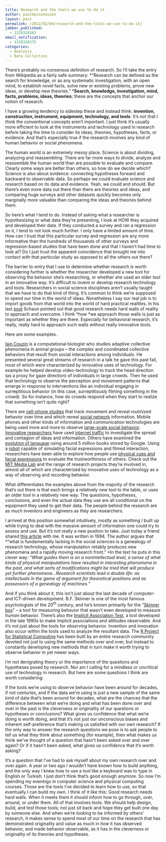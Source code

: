 ```yaml
---
title: Research and the tools we use to do it
author: paulmeinshausen
layout: post
permalink: /2012/02/04/research-and-the-tools-we-use-to-do-it/
jabber_published:
  - 1328328363
email_notification:
  - 1328328375
categories:
  - Analysis
  - Data Collection
---
```

There’s probably no consensus definition of research. So I’ll take the entry from Wikipedia as a fairly safe summary: *“Research can be defined as the search for knowledge, or as any systematic investigation, with an open mind, to establish novel facts, solve new or existing problems, prove new ideas, or develop new theories.” ***Search, knowledge, investigation, mind, facts, problems, ideas, theories**; these are the concepts that anchor our notion of research.<!--more-->

I have a growing tendency to sidestep these and instead think: **invention, construction, instrument, equipment, technology, and tools**. It’s not that I think the conventional concepts aren’t important. I just think it&#8217;s usually more efficient to look at the instruments and technology used in research before taking the time to consider its ideas, theories, hypotheses, facts, or evidence. And that’s especially true if the research involves any kind of human behavior or social phenomena.

The human world is an extremely messy place. Science is about dividing, analyzing and reassembling. There are far more ways to divide, analyze and reassemble the human world than are possible to evaluate and compare. Clearly some ways are better than others, so how do we decide which? Science is also about evidence: connecting hypotheses forward and backward to observable data. So perhaps we could evaluate science and research based on its data and evidence. Yeah, we could and should. But there’s even more data out there than there are theories and ideas, and comparing huge surveys and other datasets quickly becomes only marginally more valuable than comparing the ideas and theories behind them.

So here’s what I tend to do. Instead of asking what a researcher is hypothesizing or what data they’re presenting, I look at HOW they acquired and developed their data. If they conducted a survey and ran a regression on it, I tend to not look much further. I only have a limited amount of time. How can I trust that this particular survey and regression are any more informative than the hundreds of thousands of other surveys and regression-based studies that have been done and that I haven’t had time to look at? Do I just trust the apparent coincidence that brought me into contact with that particular study as opposed to all the others out there?

The barrier to entry that I use to determine whether research is worth considering further is whether the researcher developed a new tool for observing the behavior she’s researching, or whether she used an older tool in an innovative way. It’s difficult to invent or develop research technology and tools. Researchers in social science disciplines aren’t usually taught that we have to do that kind of thing. It’s common to think we’re supposed to spend our time in the world of ideas. Nonetheless I say our real job is to import goods from that world into the world of hard practical realities. In his last [post][1] Schaun pointed out that good research needs hard walls of reality to approach and overcome. I think *how *we approach those walls is just as important as whether they are there. Especially for behavioral research, it’s really, really hard to approach such walls without really innovative tools.

Here are some examples.

[Iain Couzin][2] is a computational biologist who studies adaptive collective phenomena in animal groups &#8211; the complex and coordinated collective behaviors that result from social interactions among individuals. He presented several great streams of research in a talk he gave this past fall, most of which were characterized by innovative uses of technology. For example he helped develop video-technology to track the head direction (as a proxy for gaze direction) of individuals in large crowds. Then he used that technology to observe the perception and movement patterns that emerge in response to interventions like an individual engaging in surreptitious behavior (in this case, surreptitiously filming something in the crowd). So for instance, how do crowds respond when they start to realize that something isn’t quite right?

There are [cell-phone studies][3] that track movement and reveal routinized behavior over time and which reveal [social network][4] information. Mobile phones and other kinds of information and communication technologies are being used more and more to observe [large-scale social behavior][5]. [Innovative researchers][6] have used [internet traffic][7] to investigate the spread and contagion of ideas and information. Others have examined the [evolution of language][8] using around 5 million books stored by Google. Using a [robot][9] capable of simulating facial expressions and filmed interaction, researchers have been able to explore how people use [physical cues and facial expressions][10] to evaluate the trustworthiness of others. Check out the [MIT Media Lab][11] and the range of research projects they’re involved in, almost all of which are characterized by innovative uses of technology as a way of observing and recording behavior.

What differentiates the examples above from the majority of the research that’s out there is that each brings a relatively new tool to the table, or uses an older tool in a relatively new way. The questions, hypotheses, conclusions, and even the actual data they use are all conditional on the equipment they used to get their data. The people behind the research are as much inventors and engineers as they are researchers.

I arrived at this position somewhat intuitively, mostly as something I built up while trying to deal with the massive amount of information one could try to assess and use. But it’s not really a new position to take. Just today a friend shared [this article][12] with me. It was written in 1994. The author argues that *“what is fundamentally lacking in the social sciences is a genealogy of research technology, whose manipulation reliably produces new phenomena and a rapidly moving research front.” *In the text he puts in this clever way: *“What guides them is on a nonintellectual level, a sense of what kinds of physical manipulations have resulted in interesting phenomena in the past, and what sorts of modifications might be tried that will produce yet further phenomena…Research scientists lead a double life: as intellectuals in the game of argument for theoretical positions and as possessors of a genealogy of machines.”*

And if you think about it, this isn’t just about the last decade of computer- and ICT-driven development. B.F. Skinner is one of the most famous psychologists of the 20<sup>th</sup> century, and he’s known primarily for the “[Skinner box][13]” – a tool for measuring behavior that wasn’t even developed to measure *human* behavior. There’s also the [Implicit Association Test][14], a tool developed in the late 1990s to make implicit associations and attitudes observable. And it’s not just about the tools for *observing* behavior. Invention and innovation also occur within the tools used to analyze the resultant data. The [R Project for Statistical Computing][15] has been built by an entire research community devoted not just to using the same methods over and over, but instead to constantly developing new methods that in turn make it worth trying to observe behavior in yet newer ways.

I’m not denigrating theory or the importance of the questions and hypotheses posed by research. Nor am I calling for a mindless or uncritical use of technology in research. But here are some questions I think are worth considering:

If the tools we’re using to observe behavior have been around for decades, if not centuries, and if the data we’re using is just a new sample of the same kind of data that’s been around for decades, what are the chances that the difference between what we’re doing and what has been done over and over in the past is the cleverness or originality of our questions or hypotheses or conclusions? What gives us confidence that what we’re doing is worth doing, and that it’s not just our unconscious biases and inherent self-preference that’s making us satisfied with our own research? If the only way to answer the research questions we pose is to ask people to tell us what they think about something (for example), then what makes us think we’ve thought of a question that hasn’t been asked over and over again? Or if it hasn’t been asked, what gives us confidence that it’s worth asking?

It’s a question that I’ve had to ask myself about my own research over and over again. A year or two ago I wouldn’t have known how to build anything, and the only way I knew how to use a tool like a keyboard was to type in English or Turkish. I just don’t think that’s good enough anymore. So now I’m spending my evenings in computer science and physical computing courses. Those are the tools I’ve decided to learn how to use, so that eventually I can build my own. I think of it like this: Good research needs hard walls. When it meets them it should inform how to go through, over, around, or under them. All of that involves tools. We should help design, build, and test those tools; not just sit back and hope they get built one day by someone else. And when we’re looking to be informed by others’ research, it makes sense to spend most of our time on the research that has demonstrated originality and value as much in *how* it has observed behavior, and made behavior observable, as it has in the cleverness or originality of its theories and hypotheses.

 [1]: http://housesofstones.github.io/2012/01/29/good-research-usually-needs-walls-hard-ones/
 [2]: http://icouzin.princeton.edu/lab-research/
 [3]: http://www.livescience.com/6160-cell-phones-reveal-predictability-human-movements.html
 [4]: http://www.pnas.org/content/106/36/15274.long
 [5]: http://www.giscience2010.org/pdfs/paper_139.pdf
 [6]: http://marketing.wharton.upenn.edu/people/faculty.cfm?id=311#cr
 [7]: http://marketing.wharton.upenn.edu/documents/research/Virality.pdf
 [8]: http://www.boston.com/lifestyle/health/articles/2011/01/03/erez_lieberman_aiden_and_jean_baptiste_michel_discuss_their_analysis_of_word_use_since_the_1500s_and_the_website_they_set_up_to_track_it/
 [9]: http://robotic.media.mit.edu/projects/robots/mds/headface/headface.html
 [10]: http://www.socialemotions.org/page1/page1.html
 [11]: http://www.media.mit.edu/research/groups-projects
 [12]: http://www.mendeley.com/research/why-the-social-sciences-wont-become-highconsensus-rapiddiscovery-science/
 [13]: http://en.wikipedia.org/wiki/Operant_conditioning_chamber
 [14]: https://implicit.harvard.edu/implicit/
 [15]: http://en.wikipedia.org/wiki/R_(programming_language)
